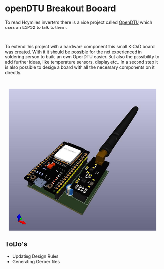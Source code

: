 # openDTU Breakout Booard

To read Hoymiles inverters there is a nice project called [OpenDTU](https://github.com/tbnobody/OpenDTU) which uses an ESP32 to talk to them. 

<br>

To extend this project with a hardware component this small KiCAD board was created. With it it should be possible for the not experienced in soldering person to build an own OpenDTU easier. But also the possibility to add further ideas, like temperature sensors, display etc.. In a second step it is also possible to design a board with all the necessary components on it directly. 

<br>

<p align="center">
<img src="./openDTU.jpg" width="480">
</p>

## ToDo's

- Updating Design Rules
- Generating Gerber files
